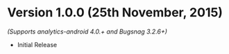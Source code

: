 
Version 1.0.0 (25th November, 2015)
==============================
*(Supports analytics-android 4.0.+ and Bugsnag 3.2.6+)*

  * Initial Release

